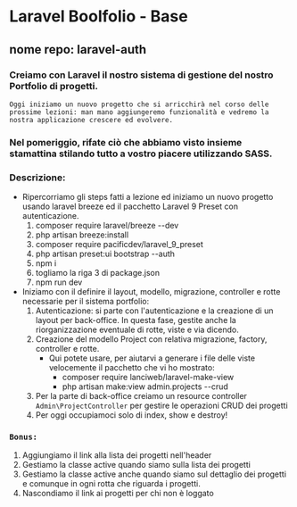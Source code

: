 # Laravel Boolfolio - Base
## nome repo: laravel-auth
### Creiamo con Laravel il nostro sistema di gestione del nostro Portfolio di progetti.
    Oggi iniziamo un nuovo progetto che si arricchirà nel corso delle prossime lezioni: man mano aggiungeremo funzionalità e vedremo la nostra applicazione crescere ed evolvere.
### Nel pomeriggio, rifate ciò che abbiamo visto insieme stamattina stilando tutto a vostro piacere utilizzando SASS.
### Descrizione:
- Ripercorriamo gli steps fatti a lezione ed iniziamo un nuovo progetto usando laravel breeze ed il pacchetto Laravel 9 Preset con autenticazione.
    1. composer require laravel/breeze --dev
    2. php artisan breeze:install
    3. composer require pacificdev/laravel_9_preset
    4. php artisan preset:ui bootstrap --auth
    5. npm i
    6. togliamo la riga 3 di package.json
    7. npm run dev
- Iniziamo con il definire il layout, modello, migrazione, controller e rotte necessarie per il sistema portfolio:
    1. Autenticazione: si parte con l'autenticazione e la creazione di un layout per back-office. In questa fase, gestite anche la riorganizzazione eventuale di rotte, viste e via dicendo.
    2. Creazione del modello Project con relativa migrazione, factory, controller e rotte.
        - Qui potete usare, per aiutarvi a generare i file delle viste velocemente il pacchetto che vi ho mostrato:
            - composer require lanciweb/laravel-make-view
            - php artisan make:view admin.projects --crud
    3. Per la parte di back-office creiamo un resource controller `Admin\ProjectController` per gestire le operazioni CRUD dei progetti
    4. Per oggi occupiamoci  solo di index,  show e destroy!
### `Bonus:`
1. Aggiungiamo il link alla lista dei progetti nell'header
2. Gestiamo la classe active quando siamo sulla lista dei progetti
3. Gestiamo la classe active anche quando siamo sul dettaglio dei progetti e comunque in ogni rotta che riguarda i progetti.
4. Nascondiamo il link ai progetti per chi non è loggato